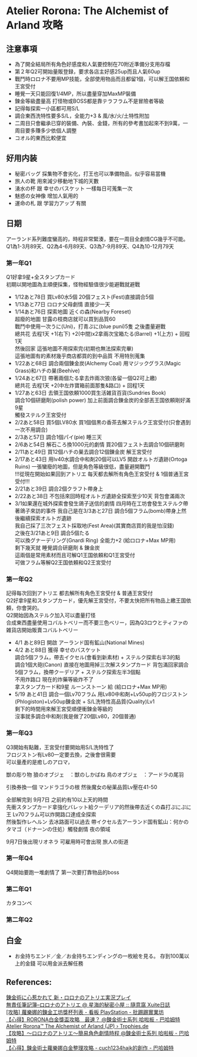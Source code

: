 # Atelier Rorona: The Alchemist of Arland 攻略

## 注意事項
  * 為了開全結局所有角色好感度和人氣要控制在70附近準備分支用存檔  
  * 第２年Q2可開始量販登録，要求各店主好感25up而且人氣60up
  * 戰鬥時ロロナ不要用MP技能，全部使用物品而且都留1個，可以解王国依頼和王宮受付
  * 睡覺一天只能回復1/4MP，所以盡量穿加MaxMP裝備  
  * 鍊金等級盡量高 打怪物或BOSS都是靠テラフラム不是冒險者等級  
  * 記得每探索一小區都可用S/L
  * 調合東西洗特性要多S/L，全能力+3 & 風/水/火/土特性附加
  * 二周目只會繼承已穿的裝備、內裝、金錢，所有的參考書加起來不到9萬，一周目要多賺多少依個人調整
  * コオル的東西比較便宜

## 好用内装 
  * 秘密バッグ 採集物不會劣化，打王也可以準備物品，似乎容易當機  
  * 旅人の靴 用來減少移動地下城的天數  
  * 湧水の杯 跟 幸せのバスケット 一樣每日可蒐集一次  
  * 魅惑の女神像 增加人氣用的  
  * 運命の札 跟 学習力アップ 有關  

## 日期
アーランド系列難度蠻高的，時程非常緊湊，要在一周目全劇情CG幾乎不可能。
Q1為1-3月89天、Q2為4-6月89天、Q3為7-9月89天、Q4為10-12月79天

### 第一年Q1
Q1好拿9星+全スタンプカード  
初期以開地圖為主順便採集，怪物經驗值很少能避戰就避戰
  * 1/12あと78日 買Lv80水5個 20個フェスト(Fest)直接調合5個
  * 1/13あと77日 ロロナ父母劇情 直接少一天
  * 1/14あと76日 探索地圖 近くの森(Nearby Foreset)  
    超廢的地圖 甘露の枝商店就可以買到品質60  
    戰鬥中使用一次うに(Uni)，打青ぷに(blue puni)5隻 之後盡量避戰  
    總共花 去程1天 +1(右下) +2(中間)x2拿兩次宝箱たる(Barrel) +1(上方) + 回程1天  
    然後回家 這張地圖不用探索完(初期也無法探索完畢)  
    這張地圖有的素材幾乎商店都買的到中品質 不用特別蒐集  
  * 1/22あと68日 調合兩個錬金炭(Alchemy Coal) 用マジックグラス(Magic Grass)和ハチの巣(Beehive)
  * 1/24あと67日 帶著兩個たる拿去炸兩次狼(各留一個Q2可上繳)  
    總共花 去程1天 +2(中左炸寶箱前面那隻&路口) + 回程1天  
  * 1/27あと63日 去領王国依頼1000買生活雑貨百貨(Sundries Book)  
    調合10個研磨劑(polish power)  加上前面調合錬金炭的全部丟王国依頼剛好滿9星  
    觸發ステルク王宮受付  
  * 2/2あと58日 買5個LV80水 買1個個黒の香茶去解ステルク王宮受付(只會遇到一次不用調合)
  * 2/3あと57日 調合1個パイ(pie) 睡三天  
  * 2/6あと54日 解石ころ換1000元的劇情 買20個フェスト去調合10個研磨劑  
  * 2/11あと49日 買12個ハチの巣去調合12個錬金炭 解王宮受付  
  * 2/17あと43日 用lv40水調合中和剤20個可以LV5 開啟オルトガ遺跡(Ortoga Ruins)
  一張蠻廢的地圖，但是角色等級很低，盡量避開戰鬥  
!!!從現在開始如果回到アトリエ 每天都去解所有角色王宮受付 & 1個普通王宮受付!!!  
  * 2/21あと39日 調合2個クラフト帶身上  
  * 2/22あと38日 不包括來回時程オルトガ遺跡全探索至少10天 背包會滿兩次  
  * 3/1如果還在城外探索會發生鴿子送信的劇情 四月時在工坊會發生ステルク帶著鴿子來訪的事件
  我自己是在3/3あと27日  調合5個フラム(bomb)帶身上然後繼續探索オルトガ遺跡  
  我自己採了三次フェスト採取地(Fest Area)(其實商店買的我是怕沒錢)  
  之後在3/21あと9日 調合5個たる  
  可以換グナーデリング(Gnardi Ring) 全能力+2 (給ロロナ+Max MP用)  
  剩下幾天就 睡覺調合研磨劑 & 錬金炭  
  這兩個是常用素材而且可解Q1王国依頼和Q1王宮受付  
  可做フラム等解Q2王国依頼和Q2王宮受付  

### 第一年Q2
記得每次回到アトリエ 都去解所有角色王宮受付 & 普通王宮受付  
Q2好拿9星和スタンプカード，優先解王宮受付，不要太快把所有物品上繳王国依頼，你會哭的。  
Q2開始因為ステルク加入可以盡量打怪  
合成東西盡量使用コバルトベリー而不要三色ベリー，因為Q3ロウとティファの雑貨店開始販賣コバルトベリー
  * 4/1 あと89日 開啟 アーランド国有鉱山(National Mines)  
  * 4/2 あと88日 獲得 幸せのバスケット  
    調合5個フラム，帶去イクセル(會看到新素材) + ステルク探索右半3的點  
    調合1個大砲(Canon) 直接在地圖用掉三次解スタンプカード
    背包滿回家調合5個フラム，換帶クーデリア + ステルク探索左半3個點  
    不用炸路口 現在的炸藥等級炸不了  
    拿スタンプカード和9星 ルーンストーン 給 (給ロロナ+Max MP用)  
  * 5/19 あと41日 調合一個Lv70フラム
    用Lv80中和剤+Lv50up的フロジストン(Phlogiston)+Lv50up錬金炭 + S/L洗特性高品質(Quality)Lv1  
    剩下的時間用來解王宮受順便衝鍊金等級的  
    沒事就多調合中和剤(我是做了20個Lv80，20個普通)



### 第一年Q3
Q3開始有點難，王宮受付要開始用S/L洗特性了  
フロジストン有Lv80一定要去換，之後會很需要  
可以量產的是癒しのアロマ，


獣の彫り物
狼のオブジェ　：獣のしかばね
鳥のオブジェ　：アードラの尾羽

引換券換一個	マンドラゴラの根
然後魔女の秘薬品質Lv壓在41-50

全部解完到 9月7日 之前約有10以上天的時間  
先衝スタンプカード拿強化バレット給クーデリア的然後帶去近くの森打ぷにぷに王
Lv70フラム可以炸開路口達成全探索  
然後製作レヘルン 去冰路面可以過去
帶イクセル去アーランド国有鉱山：何かのタマゴ（ドナーンの住処）觸發劇情 
夜の領域

9月7日後出現リオネラ 可雇用時可會出現 旅人の街道


### 第一年Q4
Q4開始要跑一堆劇情了 第一次要打靠物品的boss


### 第二年Q1
カタコンベ

### 第二年Q2


## 白金

  * お金持ちエンド／金／お金持ちエンディングの一枚絵を見る。 
 存到100萬以上的金錢 可以用金派去解任務



## References: 
[錬金術に心惹かれて 新・ロロナのアトリエ実況プレイ](https://www.youtube.com/playlist?list=PLlGX8UJqrE05vqymFdA9yCm1B2cH3duq5)  
[無責任筆記簿–ロロナのアトリエ @ 星海的秘密小屋 :: 隨意窩 Xuite日誌](http://blog.xuite.net/ragunight/albelfunnyworld/40943299-%E7%84%A1%E8%B2%AC%E4%BB%BB%E7%AD%86%E8%A8%98%E7%B0%BF%E2%80%93%E3%83%AD%E3%83%AD%E3%83%8A%E3%81%AE%E3%82%A2%E3%83%88%E3%83%AA%E3%82%A8)  
[[攻略] 蘿樂娜的鍊金工坊獎杯列表 - 看板 PlayStation - 批踢踢實業坊](https://www.ptt.cc/bbs/PlayStation/M.1273766527.A.426.html)  
[【心得】RORONA白金獎盃攻略　最速？ @鍊金術士系列 哈啦板 - 巴哈姆特](https://forum.gamer.com.tw/C.php?bsn=838&snA=1795)  
[Atelier Rorona™ The Alchemist of Arland (JP) › Trophies.de](https://www.trophies.de/trophaeen/atelier-rorona-the-alchemist-of-arland-jp-29403.html)  
[【攻略】～ロロナのアトリエ～簡易角色劇情時程 @鍊金術士系列 哈啦板 - 巴哈姆特](https://forum.gamer.com.tw/Co.php?bsn=00838&sn=7550)  
[【心得】鍊金術士蘿樂娜白金整理攻略 - cuch1234hajk的創作 - 巴哈姆特](https://home.gamer.com.tw/creationDetail.php?sn=1882601)
